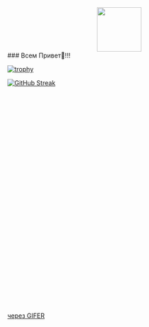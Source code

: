 
<div id="header" align="center">
  <img src="https://gifer.com/embed/1Kte" width="100"/>
</div>
### Всем Привет👋!!!


[![trophy](https://github-profile-trophy.vercel.app/?username=Malaglovets)](https://github.com/Malaglovets)

[![GitHub Streak](https://github-readme-streak-stats.herokuapp.com/?user=Malaglovets)](https://github.com/Malaglovets)


<iframe src="" width=480 height=480.000 frameBorder="0" allowFullScreen></iframe><p><a href="https://gifer.com">через GIFER</a></p>
